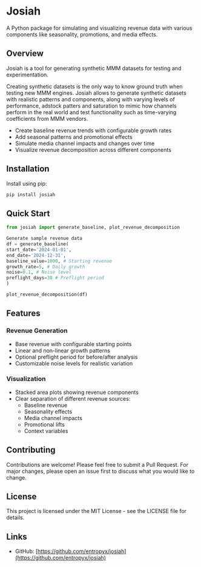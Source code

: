 # Josiah

A Python package for simulating and visualizing revenue data with various components like seasonality, promotions, and media effects.

## Overview

Josiah is a tool for generating synthetic MMM datasets for testing and experimentation.

Creating synthetic datasets is the only way to know ground truth when testing new MMM engines. Josiah allows to generate synthetic datasets with realistic patterns and components, along with varying levels of performance, adstock patters and saturation to mimic how channels perform in the real world and test functionality such as time-varying coefficients from MMM vendors.

- Create baseline revenue trends with configurable growth rates
- Add seasonal patterns and promotional effects
- Simulate media channel impacts and changes over time
- Visualize revenue decomposition across different components

## Installation

Install using pip:

```bash
pip install josiah
```

## Quick Start

```python
from josiah import generate_baseline, plot_revenue_decomposition

Generate sample revenue data
df = generate_baseline(
start_date='2024-01-01',
end_date='2024-12-31',
baseline_value=1000, # Starting revenue
growth_rate=5, # Daily growth
noise=0.1, # Noise level
preflight_days=30 # Preflight period
)

plot_revenue_decomposition(df)
```

## Features

### Revenue Generation
- Base revenue with configurable starting points
- Linear and non-linear growth patterns
- Optional preflight period for before/after analysis
- Customizable noise levels for realistic variation

### Visualization
- Stacked area plots showing revenue components
- Clear separation of different revenue sources:
  - Baseline revenue
  - Seasonality effects
  - Media channel impacts
  - Promotional lifts
  - Context variables

## Contributing

Contributions are welcome! Please feel free to submit a Pull Request. For major changes, please open an issue first to discuss what you would like to change.

## License

This project is licensed under the MIT License - see the LICENSE file for details.

## Links

- GitHub: [https://github.com/entropyx/josiah](https://github.com/entropyx/josiah)